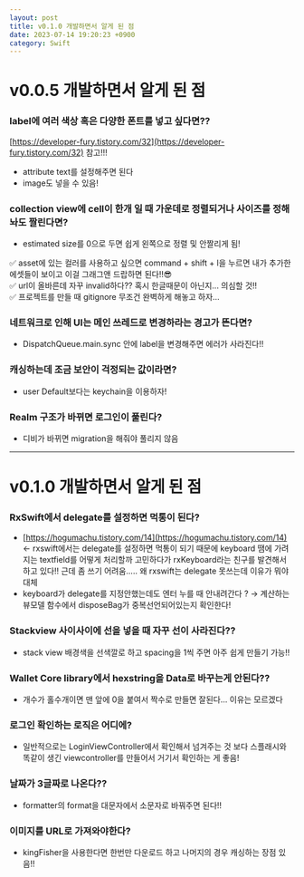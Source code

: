 ```yaml
---
layout: post
title: v0.1.0 개발하면서 알게 된 점
date: 2023-07-14 19:20:23 +0900
category: Swift
---
```

# v0.0.5 개발하면서 알게 된 점

### label에 여러 색상 혹은 다양한 폰트를 넣고 싶다면??

[https://developer-fury.tistory.com/32](https://developer-fury.tistory.com/32) 참고!!!

- attribute text를 설정해주면 된다
- image도 넣을 수 있음!

### collection view에 cell이 한개 일 때 가운데로 정렬되거나 사이즈를 정해놔도 짤린다면?

- estimated size를 0으로 두면 쉽게 왼쪽으로 정렬 및 안짤리게 됨!

<aside>
✅ asset에 있는 컬러를 사용하고 싶으면 command + shift + l을 누르면 내가 추가한 에셋들이 보이고 이걸 그래그앤 드랍하면 된다!!😎
</aside>


<aside>
✅ url이 올바른데 자꾸 invalid하다?? 혹시 한글때문이 아닌지... 의심할 것!!
</aside>


<aside>
✅ 프로젝트를 만들 때 gitignore 무조건 완벽하게 해놓고 하자…
</aside>


### 네트워크로 인해 UI는 메인 쓰레드로 변경하라는 경고가 뜬다면?

- DispatchQueue.main.sync 안에 label을 변경해주면 에러가 사라진다!!

### 캐싱하는데 조금 보안이 걱정되는 값이라면?

- user Default보다는 keychain을 이용하자!

### Realm 구조가 바뀌면 로그인이 풀린다?

- 디비가 바뀌면 migration을 해줘야 풀리지 않음

---

# v0.1.0 개발하면서 알게 된 점

### RxSwift에서 delegate를 설정하면 먹통이 된다?

- [https://hogumachu.tistory.com/14](https://hogumachu.tistory.com/14) ← rxswift에서는 delegate를 설정하면 먹통이 되기 때문에 keyboard 땜에 가려지는 textfield를 어떻게 처리할까 고민하다가 rxKeyboard라는 친구를 발견해서 하고 있다!! 근데 좀 쓰기 어려움….. 왜 rxswift는 delegate 못쓰는데 이유가 뭐야 대체
- keyboard가 delegate를 지정안했는데도 엔터 누를 때 안내려간다 ? → 계산하는 뷰모델 함수에서 disposeBag가 중복선언되어있는지 확인한다!

### Stackview 사이사이에 선을 넣을 때 자꾸 선이 사라진다??

- stack view 배경색을 선색깔로 하고 spacing을 1씩 주면 아주 쉽게 만들기 가능!!

### Wallet Core library에서 hexstring을 Data로 바꾸는게 안된다??

- 개수가 홀수개이면 맨 앞에 0을 붙여서 짝수로 만들면 잘된다… 이유는 모르겠다

### 로그인 확인하는 로직은 어디에?

- 일반적으로는 LoginViewController에서 확인해서 넘겨주는 것 보다 스플래시와 똑같이 생긴 viewcontroller를 만들어서 거기서 확인하는 게 좋음!

### 날짜가 3글짜로 나온다??

- formatter의 format을 대문자에서 소문자로 바꿔주면 된다!!

### 이미지를 URL로 가져와야한다?

- kingFisher을 사용한다면 한번만 다운로드 하고 나머지의 경우 캐싱하는 장점 있음!!
